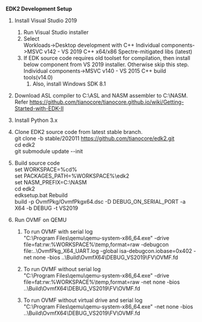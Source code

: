 
**EDK2 Development Setup**
1) Install Visual Studio 2019  
    1) Run Visual Studio installer
    1) Select  
       Workloads->Desktop development with C++
       Individual components->MSVC v142 - VS 2019 C++ x64/x86 Spectre-mitigated libs (latest)
    1) If EDK source code requires old toolset for compilation, then install below component from VS 2019 installer. Otherwise skip this step.
        Individual components->MSVC v140 - VS 2015 C++ build tools(v14.0)
        1) Also, install Windows SDK 8.1

1) Download ASL compiler to C:\ASL and NASM assembler to C:\NASM.  
    Refer https://github.com/tianocore/tianocore.github.io/wiki/Getting-Started-with-EDK-II
	 
1) Install Python 3.x

1) Clone EDK2 source code from latest stable branch.  
    git clone -b stable/202011 https://github.com/tianocore/edk2.git  
    cd edk2  
    git submodule update --init  

1) Build source code  
    set WORKSPACE=%cd%  
    set PACKAGES_PATH=%WORKSPACE%\edk2  
    set NASM_PREFIX=C:\NASM  
    cd edk2  
    edksetup.bat Rebuild  
    build -p OvmfPkg/OvmfPkgx64.dsc -D DEBUG_ON_SERIAL_PORT -a X64 -b DEBUG -t VS2019  
	 
1) Run OVMF on QEMU  
    1) To run OVMF with serial log  
		"C:\Program Files\qemu\qemu-system-x86_64.exe" -drive file=fat:rw:%WORKSPACE%\temp\,format=raw -debugcon file:..\OvmfPkg_X64_UART.log -global isa-debugcon.iobase=0x402 -net none -bios ..\Build\OvmfX64\DEBUG_VS2019\FV\OVMF.fd

	1) To run OVMF without serial log  
		"C:\Program Files\qemu\qemu-system-x86_64.exe" -drive file=fat:rw:%WORKSPACE%\temp\,format=raw -net none -bios ..\Build\OvmfX64\DEBUG_VS2019\FV\OVMF.fd

	1) To run OVMF without virtual drive and serial log  
		"C:\Program Files\qemu\qemu-system-x86_64.exe" -net none -bios ..\Build\OvmfX64\DEBUG_VS2019\FV\OVMF.fd
